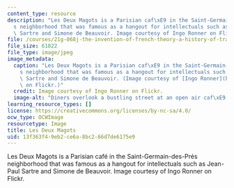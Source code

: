 ```yaml
---
content_type: resource
description: "Les Deux Magots is a Parisian caf\xE9 in the Saint-Germain-des-Pr\xE9\
  s neighborhood that was famous as a hangout for intellectuals such as Jean-Paul\
  \ Sartre and Simone de Beauvoir. Image courtesy of Ingo Ronner on Flickr."
file: /courses/21g-068j-the-invention-of-french-theory-a-history-of-transatlantic-intellectual-life-since-1945-spring-2012/13f363f49eb2ce6a8bc266d7de6175e9_21g-068js12.jpg
file_size: 61822
file_type: image/jpeg
image_metadata:
  caption: "Les Deux Magots is a Parisian caf\xE9 in the Saint-Germain-des-Pr\xE9\
    s neighborhood that was famous as a hangout for intellectuals such as Jean-Paul\
    \ Sartre and Simone de Beauvoir. (Image courtesy of [Ingo Ronner](http://www.flickr.com/photos/25143217@N05/3571065134/in/photostream/)\
    \ on Flickr.)"
  credit: Image courtesy of Ingo Ronner on Flickr.
  image-alt: "Diners overlook a bustling street at an open air caf\xE9 in Paris."
learning_resource_types: []
license: https://creativecommons.org/licenses/by-nc-sa/4.0/
ocw_type: OCWImage
resourcetype: Image
title: Les Deux Magots
uid: 13f363f4-9eb2-ce6a-8bc2-66d7de6175e9
---
```

Les Deux Magots is a Parisian café in the Saint-Germain-des-Prés neighborhood that was famous as a hangout for intellectuals such as Jean-Paul Sartre and Simone de Beauvoir. Image courtesy of Ingo Ronner on Flickr.